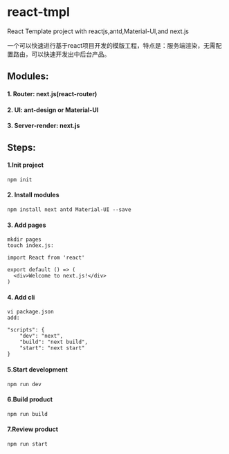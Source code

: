 # react-tmpl

React Template project with reactjs,antd,Material-UI,and next.js

一个可以快速进行基于react项目开发的模版工程，特点是：服务端渲染，无需配置路由，可以快速开发出中后台产品。

## Modules:

#### 1. Router: next.js(react-router)
#### 2. UI: ant-design or Material-UI
#### 3. Server-render: next.js

## Steps:

#### 1.Init project
```
npm init 
```
#### 2. Install modules
```
npm install next antd Material-UI --save
```
#### 3. Add pages
```
mkdir pages
touch index.js:

import React from 'react'

export default () => (
  <div>Welcome to next.js!</div>
)
```
#### 4. Add cli
```
vi package.json
add:

"scripts": {
    "dev": "next",
    "build": "next build",
    "start": "next start"
}
```
#### 5.Start development
```
npm run dev
```
#### 6.Build product
```
npm run build
```
#### 7.Review product
```
npm run start
```





